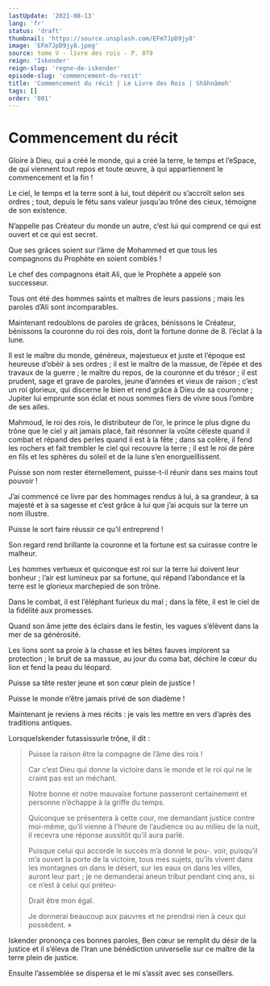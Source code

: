 ```yaml
---
lastUpdate: '2021-08-13'
lang: 'fr'
status: 'draft'
thumbnail: 'https://source.unsplash.com/EFm7JpD9jy8'
image: 'EFm7JpD9jy8.jpeg'
source: tome V - livre des rois - P. 079
reign: 'Iskender'
reign-slug: 'regne-de-iskender'
episode-slug: 'commencement-du-recit'
title: 'Commencement du récit | Le Livre des Rois | Shâhnâmeh'
tags: []
order: '001'
---
```


<!-- LTeX: language=fr -->

# Commencement du récit

Gloire à Dieu, qui a créé le monde, qui a créé la terre, le temps et l’eSpace, de qui viennent tout repos et toute œuvre, à qui appartiennent le commencement et la fin !

Le ciel, le temps et la terre sont à lui, tout dépérit ou s’accroît selon ses ordres ; tout, depuis le fétu sans valeur jusqu’au trône des cieux, témoigne de son existence.

N’appelle pas Créateur du monde un autre, c’est lui qui comprend ce qui est ouvert et ce qui est secret.

Que ses grâces soient sur l’âme de Mohammed et que tous les compagnons du Prophète en soient comblés !

Le chef des compagnons était Ali, que le Prophète a appelé son successeur.

Tous ont été des hommes saints et maîtres de leurs passions ; mais les paroles d’Ali sont incomparables.

Maintenant redoublons de paroles de grâces, bénissons le Créateur, bénissons la couronne du roi des rois, dont la fortune donne de 8. l’éclat à la lune.

Il est le maître du monde, généreux, majestueux et juste et l’époque est heureuse d’obéir à ses ordres ; il est le maître de la massue, de l’épée et des travaux de la guerre ; le maître du repos, de la couronne et du trésor ; il est prudent, sage et grave de paroles, jeune d’années et vieux de raison ; c’est un roi glorieux, qui discerne le bien et rend grâce à Dieu de sa couronne ; Jupiter lui emprunte son éclat et nous sommes fiers de vivre sous l’ombre de ses ailes.

Mahmoud, le roi des rois, le distributeur de l’or, le prince le plus digne du trône que le ciel y ait jamais placé, fait résonner la voûte céleste quand il combat et répand des perles quand il est à la fête ; dans sa colère, il fend les rochers et fait trembler le ciel qui recouvre la terre ; il est le roi de père en fils et les sphères du soleil et de la lune s’en enorgueillissent.

Puisse son nom rester éternellement, puisse-t-il réunir dans ses mains tout pouvoir !

J’ai commencé ce livre par des hommages rendus à lui, à sa grandeur, à sa majesté et à sa sagesse et c’est grâce à lui que j’ai acquis sur la terre un nom illustre.

Puisse le sort faire réussir ce qu’il entreprend !

Son regard rend brillante la couronne et la fortune est sa cuirasse contre le malheur.

Les hommes vertueux et quiconque est roi sur la terre lui doivent leur bonheur ; l’air est lumineux par sa fortune, qui répand l’abondance et la terre est le glorieux marchepied de son trône.

Dans le combat, il est l’éléphant furieux du mal ; dans la fête, il est le ciel de la fidélité aux promesses.

Quand son âme jette des éclairs dans le festin, les vagues s’élèvent dans la mer de sa générosité.

Les lions sont sa proie à la chasse et les bêtes fauves implorent sa protection ; le bruit de sa massue, au jour du coma bat, déchire le cœur du lion et fend la peau du léopard.

Puisse sa tête rester jeune et son cœur plein de justice !

Puisse le monde n’être jamais privé de son diadème !

Maintenant je reviens à mes récits : je vais les mettre en vers d’après des traditions antiques.

LorsqueIskender futassissurle trône, il dit :

> Puisse la raison être la compagne de l’âme des rois !
>
> Car c’est Dieu qui donne la victoire dans le monde et le roi qui ne le craint pas est un méchant.
>
> Notre bonne et notre mauvaise fortune passeront certainement et personne n’échappe à la griffe du temps.
>
> Quiconque se présentera à cette cour, me demandant justice contre moi-même, qu’il vienne à l’heure de l’audience ou au milieu de la nuit, il recevra une réponse aussitôt qu’il aura parlé.
>
> Puisque celui qui accorde le succès m’a donné le pou-. voir, puisqu’il m’a ouvert la porte de la victoire, tous mes sujets, qu’ils vivent dans les montagnes on dans le désert, sur les eaux on dans les villes, auront leur part ; je ne demanderai aneun tribut pendant cinq ans, si ce n’est à celui qui préteu-
>
> Drait être mon égal.
>
> Je donnerai beaucoup aux pauvres et ne prendrai rien à ceux qui possèdent. »

Iskender prononça ces bonnes paroles, Ben cœur se remplit du désir de la justice et il s’éleva de l’Iran une bénédiction universelle sur ce maître de la terre plein de justice.

Ensuite l’assemblée se dispersa et le mi s’assit avec ses conseillers.
